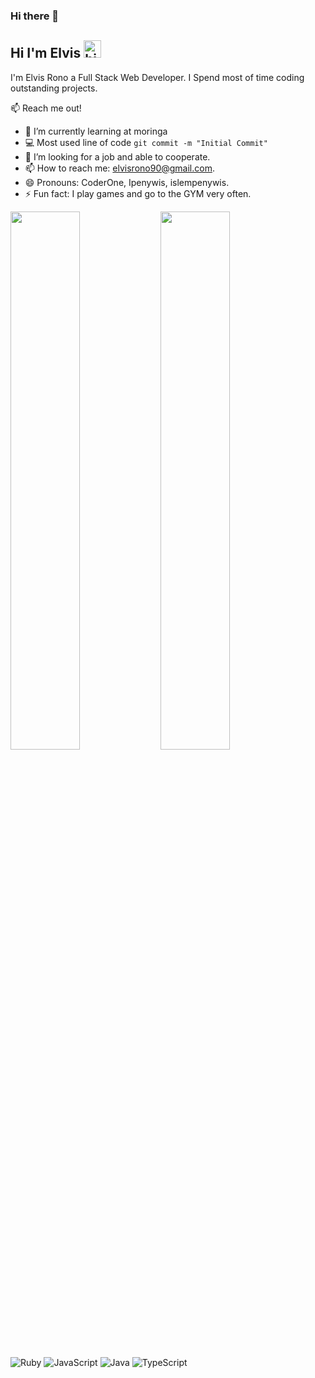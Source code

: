 ### Hi there 👋

## Hi I'm Elvis <img src="https://user-images.githubusercontent.com/1303154/88677602-1635ba80-d120-11ea-84d8-d263ba5fc3c0.gif" width="28px" height="28px" alt="hi">

I'm Elvis Rono a Full Stack Web Developer. I Spend most of time coding outstanding projects.

:mailbox: Reach me out!

- 🔭 I’m currently learning at moringa
- :computer: Most used line of code `git commit -m "Initial Commit"`
- 🤔 I’m looking for a job and able to cooperate.
- 📫 How to reach me: elvisrono90@gmail.com.
- 😄 Pronouns: CoderOne, Ipenywis, islempenywis.
- ⚡ Fun fact: I play games and go to the GYM very often.

<img align="left" width="47%" src="https://github-readme-stats.vercel.app/api?username=Elvis&show_icons=true&theme=radical" />

<img align="left" width="47%" src="https://github-readme-stats.vercel.app/api/top-langs/?username=anuraghazra&layout=compact"/>

![Ruby](https://img.shields.io/badge/ruby-%23CC342D.svg?style=for-the-badge&logo=ruby&logoColor=white) 
![JavaScript](https://img.shields.io/badge/javascript-%23323330.svg?style=for-the-badge&logo=javascript&logoColor=%23F7DF1E)
![Java](https://img.shields.io/badge/java-%23ED8B00.svg?style=for-the-badge&logo=java&logoColor=white)
	![TypeScript](https://img.shields.io/badge/typescript-%23007ACC.svg?style=for-the-badge&logo=typescript&logoColor=white)





